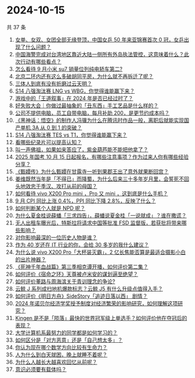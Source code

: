# 2024-10-15

共 37 条

<!-- BEGIN ZHIHUVIDEO -->
<!-- 最后更新时间 Tue Oct 15 2024 01:19:33 GMT+0800 (China Standard Time) -->
1. [女单、女双、女团全部无缘登顶，中国女乒 50 年来亚锦赛首次 0 冠，女乒出现了什么问题？](https://www.zhihu.com/question/856317982)
1. [中国海警完成对台湾地区靠近大陆一侧所有外岛执法管控，这意味着什么？此次行动有哪些看点？](https://www.zhihu.com/question/869645483)
1. [怎么看待 9 月小米 su7 销量位列纯电轿车第二?](https://www.zhihu.com/question/847858318)
1. [北京二环内还有这么多破胡同平房，为什么就不再拆迁了呢？](https://www.zhihu.com/question/792415578)
1. [三体人到底有没有折磨过云天明？](https://www.zhihu.com/question/459076670)
1. [S14 八强淘汰赛 LNG vs WBG，你觉得谁能赢下来？](https://www.zhihu.com/question/878137632)
1. [游戏中的「王道叙事」在 2024 年是否已经过时了？](https://www.zhihu.com/question/832115282)
1. [好失败大会｜你做过最抽象的「丑东西」手工艺品是什么样的？](https://www.zhihu.com/question/808201753)
1. [公司不提供电脑，员工自带电脑，每月补助 200，是更节约成本吗？](https://www.zhihu.com/question/397229660)
1. [《黑神话：悟空》的制作人冯骥为什么在腾讯时作品一般，离职后就能实现国产单机 3A 从 0 到 1 的突破？](https://www.zhihu.com/question/805176390)
1. [S14 八强淘汰赛 TES vs T1，你觉得谁能赢下来？](https://www.zhihu.com/question/888923832)
1. [看哪些纪录片可以提高认知？](https://www.zhihu.com/question/599621146)
1. [叫一声佛祖，如果如来答应了，紫金葫芦能不能把他拿了？](https://www.zhihu.com/question/666822997)
1. [2025 年国考 10 月 15 日起报名，有哪些注意事项？作为过来人你有哪些经验分享？](https://www.zhihu.com/question/869791412)
1. [《甄嬛传》为什么甄嬛在甘露寺一听到果郡王出了意外就果断回宫？](https://www.zhihu.com/question/808873687)
1. [姜维既然当年是「不得已」而降蜀，为什么后来三十多年岁月里，会誓死不回头地效忠于季汉、攻打从前的母国？](https://www.zhihu.com/question/366707164)
1. [如何看待 vivo X200 Pro mini ，Pro 又 mini ，这到底是什么手机？](https://www.zhihu.com/question/885947487)
1. [9 月 CPI 同比上涨 0.4%，PPI 同比下降 2.8%，反映了什么？](https://www.zhihu.com/question/849942601)
1. [如何判断某个人就是 NPD 呢？](https://www.zhihu.com/question/655780908)
1. [为什么夏金桂说薛蟠「三求四告」，薛蟠说夏金桂「一说就成」？谁在撒谎？](https://www.zhihu.com/question/707487028)
1. [无人出租车曝光后，特斯拉将请求中国等批准 FSD 监督版，若获批将带来哪些影响？](https://www.zhihu.com/question/801860821)
1. [对你影响最深的一位历史人物是谁？](https://www.zhihu.com/question/801045546)
1. [作为 40 岁还在 IT 行业的你，会给 30 多岁的我什么建议？](https://www.zhihu.com/question/637451776)
1. [为什么说 vivo X200 Pro「大杯装灭霸」，2 亿长焦能否算是最适合摄影小白的出片神器？](https://www.zhihu.com/question/886388005)
1. [《死神千年血战篇》第三季相克谭开播，如何评价第二集？](https://www.zhihu.com/question/849633216)
1. [如何评价《宿命之环》天尊被卢米安的谋划逼至绝望？](https://www.zhihu.com/question/851562897)
1. [如何评价董路与周海滨关于青训理念的争论?](https://www.zhihu.com/question/853633137)
1. [云鲸 J 系列成扫地机爆款标志？云鲸 J5 有什么升级点值得入手？](https://www.zhihu.com/question/868510154)
1. [如何评价《明日方舟》SideStory「追迹日落以西」 剧情？](https://www.zhihu.com/question/832159968)
1. [2024 年诺贝尔经济学奖授予制度对经济繁荣的影响研究，如何理解这项研究？](https://www.zhihu.com/question/869536726)
1. [Kingen 是不是「陨落」最快的世界冠军级上单选手？如何评价他在夺冠后的表现？](https://www.zhihu.com/question/861151983)
1. [大学计算机系最努力的同学都是如何学习的？](https://www.zhihu.com/question/270352528)
1. [如何区分是「对方恶意」还是「自己想太多」？](https://www.zhihu.com/question/666830350)
1. [你认为现在哪个数学方向比较有生命力？](https://www.zhihu.com/question/430153175)
1. [人为什么到白天就困，晚上就睡不着呢？](https://www.zhihu.com/question/853633133)
1. [为什么人越长大越喜欢回忆从前呢？](https://www.zhihu.com/question/858423622)
1. [意识必须要有载体吗？](https://www.zhihu.com/question/721792111)
<!-- END ZHIHUVIDEO -->

